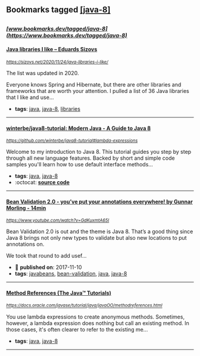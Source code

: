 ## Bookmarks tagged [[java-8]](https://www.bookmarks.dev/search?q=[java-8])

_<sup><sup>[www.bookmarks.dev/tagged/java-8](https://www.bookmarks.dev/tagged/java-8)</sup></sup>_
---
#### [Java libraries I like  – Eduards Sizovs](https://sizovs.net/2020/11/24/java-libraries-i-like/)
_<sup>https://sizovs.net/2020/11/24/java-libraries-i-like/</sup>_

The list was updated in 2020.

Everyone knows Spring and Hibernate, but there are other libraries and frameworks that are worth your attention. I pulled a list of 36 Java libraries that I like and use...
* **tags**: [java](../tagged/java.md), [java-8](../tagged/java-8.md), [libraries](../tagged/libraries.md)
---
#### [winterbe/java8-tutorial: Modern Java - A Guide to Java 8](https://github.com/winterbe/java8-tutorial#lambda-expressions)
_<sup>https://github.com/winterbe/java8-tutorial#lambda-expressions</sup>_

Welcome to my introduction to Java 8. This tutorial guides you step by step through all new language features. Backed by short and simple code samples you'll learn how to use default interface methods...
* **tags**: [java](../tagged/java.md), [java-8](../tagged/java-8.md)
* :octocat: **[source code](https://github.com/winterbe/java8-tutorial#lambda-expressions)**
---
#### [Bean Validation 2.0 - you’ve put your annotations everywhere! by Gunnar Morling - 14min](https://www.youtube.com/watch?v=GdKuxmtA65I)
_<sup>https://www.youtube.com/watch?v=GdKuxmtA65I</sup>_

Bean Validation 2.0 is out and the theme is Java 8. That’s a good thing since Java 8 brings not only new types to validate but also new locations to put annotations on.

We took that round to add usef...
* :calendar: **published on**: 2017-11-10
* **tags**: [javabeans](../tagged/javabeans.md), [bean-validation](../tagged/bean-validation.md), [java](../tagged/java.md), [java-8](../tagged/java-8.md)
---
#### [Method References (The Java™ Tutorials)](https://docs.oracle.com/javase/tutorial/java/javaOO/methodreferences.html)
_<sup>https://docs.oracle.com/javase/tutorial/java/javaOO/methodreferences.html</sup>_

You use lambda expressions to create anonymous methods. Sometimes, however, a lambda expression does nothing but call an existing method. In those cases, it's often clearer to refer to the existing me...
* **tags**: [java](../tagged/java.md), [java-8](../tagged/java-8.md)
---
